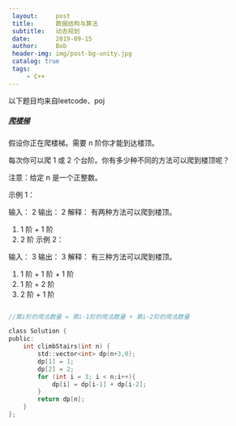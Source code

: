 ```yaml
---
 layout:     post
 title:      数据结构与算法
 subtitle:   动态规划
 date:       2019-09-15
 author:     Bob
 header-img: img/post-bg-unity.jpg
 catalog: true
 tags:
     - C++
---
```


以下题目均来自leetcode、poj

##### [爬楼梯](https://leetcode.com/problems/climbing-stairs) 

假设你正在爬楼梯。需要 n 阶你才能到达楼顶。

每次你可以爬 1 或 2 个台阶。你有多少种不同的方法可以爬到楼顶呢？

注意：给定 n 是一个正整数。

示例 1：

输入： 2
输出： 2
解释： 有两种方法可以爬到楼顶。
1.  1 阶 + 1 阶
2.  2 阶
示例 2：

输入： 3
输出： 3
解释： 有三种方法可以爬到楼顶。
1.  1 阶 + 1 阶 + 1 阶
2.  1 阶 + 2 阶
3.  2 阶 + 1 阶



```c

//第i阶的爬法数量 = 第i-1阶的爬法数量 + 第i-2阶的爬法数量

class Solution {
public:
    int climbStairs(int n) {
        std::vector<int> dp(n+3,0);
        dp[1] = 1;
        dp[2] = 2;
        for (int i = 3; i < n;i++){
            dp[i] = dp[i-1] + dp[i-2];
        }
        return dp[n];
    }
};

```

##### []() 

```c


```


##### []() 

```c


```


##### []() 

```c


```

##### []() 

```c


```

##### []() 

```c


```

##### []() 

```c


```

##### []() 

```c


```